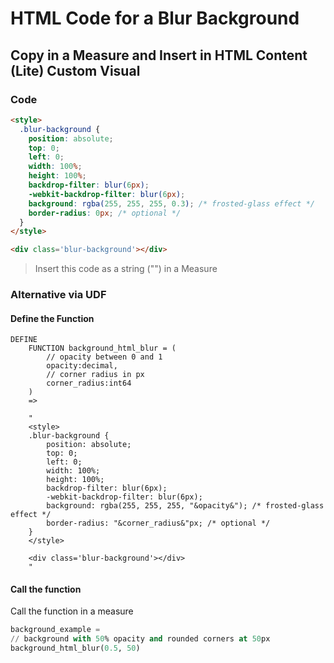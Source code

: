 # HTML Code for a Blur Background
## Copy in a Measure and Insert in HTML Content (Lite) Custom Visual
### Code
```html
<style>
  .blur-background {
    position: absolute;
    top: 0;
    left: 0;
    width: 100%;
    height: 100%;
    backdrop-filter: blur(6px);
    -webkit-backdrop-filter: blur(6px); 
    background: rgba(255, 255, 255, 0.3); /* frosted-glass effect */
    border-radius: 0px; /* optional */
  }
</style>

<div class='blur-background'></div>
```
> Insert this code as a string ("") in a Measure

### Alternative via UDF
#### Define the Function
```dax
DEFINE
	FUNCTION background_html_blur = (
		// opacity between 0 and 1
		opacity:decimal,
		// corner radius in px
		corner_radius:int64
	)
	=>
	
	"
	<style>
	.blur-background {
		position: absolute;
		top: 0;
		left: 0;
		width: 100%;
		height: 100%;
		backdrop-filter: blur(6px);
		-webkit-backdrop-filter: blur(6px); 
		background: rgba(255, 255, 255, "&opacity&"); /* frosted-glass effect */
		border-radius: "&corner_radius&"px; /* optional */
	}
	</style>

	<div class='blur-background'></div>
	"
```
#### Call the function
Call the function in a measure
```sql
background_example = 
// background with 50% opacity and rounded corners at 50px
background_html_blur(0.5, 50)
```
